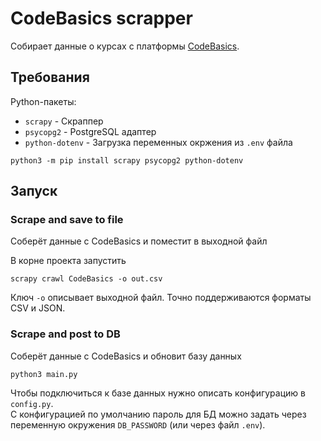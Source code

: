 
# CodeBasics scrapper

Собирает данные о курсах с платформы [CodeBasics](https://code-basics.com/ru).

## Требования

Python-пакеты:
 * `scrapy` - Скраппер
 * `psycopg2` - PostgreSQL адаптер
 * `python-dotenv` - Загрузка переменных окржения из `.env` файла

```shell
python3 -m pip install scrapy psycopg2 python-dotenv
```

## Запуск

### Scrape and save to file

Соберёт данные с CodeBasics и поместит в выходной файл

В корне проекта запустить
```shell
scrapy crawl CodeBasics -o out.csv
```

Ключ `-o` описывает выходной файл.
Точно поддерживаются форматы CSV и JSON.

### Scrape and post to DB
Соберёт данные с CodeBasics и обновит базу данных

```shell
python3 main.py
```

Чтобы подключиться к базе данных нужно описать конфигурацию в `config.py`.\
С конфигурацией по умолчанию пароль для БД можно задать через переменную окружения `DB_PASSWORD`
(или через файл `.env`).
